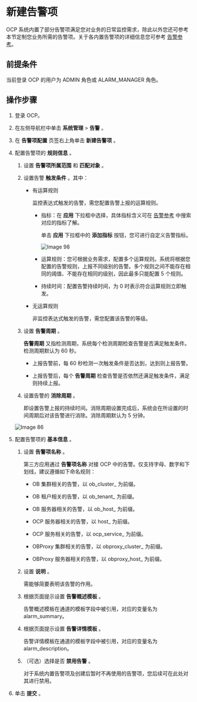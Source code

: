 新建告警项
==========================

OCP 系统内置了部分告警项满足您对业务的日常监控需求，除此以外您还可参考本节定制您业务所需的告警项。关于各内置告警项的详细信息您可参考 [告警参考](../../5.alarm-reference/1.alert-overview.md)。

前提条件
-------------------------

当前登录 OCP 的用户为 ADMIN 角色或 ALARM_MANAGER 角色。

操作步骤
-------------------------

1. 登录 OCP。

2. 在左侧导航栏中单击 **系统管理** \> **告警** 。

3. 在 **告警项配置** 页签右上角单击 **新建告警项** 。

4. 配置告警项的 **规则信息** 。

   1. 设置 **告警项所属范围** 和 **匹配对象** 。

   2. 设置告警 **触发条件** 。其中：

      * 有运算规则

        监控表达式触发的告警，需您配置告警上报的运算规则。
        * 指标：在 **应用** 下拉框中选择，具体指标含义可在 [告警参考](../../5.alarm-reference/1.alert-overview.md) 中搜索对应的指标了解。

          单击 **应用** 下拉框中的 **添加指标** 按钮，您可进行自定义告警指标。

          ![Image 98](https://help-static-aliyun-doc.aliyuncs.com/assets/img/zh-CN/1102139461/p426827.png)

        * 运算规则：您可根据业务需求，配置多个运算规则。系统将根据您配置的告警规则，上报不同级别的告警。多个规则之间不能存在相同的阈值、不能存在相同的级别，因此最多只能配置 5 个规则。

        * 持续时间：配置告警持续时间，为 0 时表示符合运算规则立即触发。

      * 无运算规则

        非监控表达式触发的告警，需您配置该告警的等级。

   3. 设置 **告警周期** 。

      **告警周期** 又指检测周期，系统每个检测周期检查告警是否满足触发条件。检测周期默认为 60 秒。
      * 上报告警前，每 60 秒检测一次触发条件是否达到，达到则上报告警。

      * 上报告警后，每个 **告警周期** 检查告警是否依然还满足触发条件，满足则持续上报。

   4. 设置告警的 **消除周期** 。

      即设置告警上报的持续时间。消除周期设置完成后，系统会在所设置的时间周期后对该告警进行消除。消除周期默认为 5 分钟。

   ![Image 86](https://help-static-aliyun-doc.aliyuncs.com/assets/img/zh-CN/2102139461/p426830.png)

5. 配置告警项的 **基本信息** 。

   1. 设置 **告警项名称** 。

      第三方应用通过 **告警项名称** 对接 OCP 中的告警。仅支持字母、数字和下划线，建议遵循如下命名规则：
      * OB 集群相关的告警，以 ob_cluster_ 为前缀。

      * OB 租户相关的告警，以 ob_tenant_ 为前缀。

      * OB 服务器相关的告警，以 ob_host_ 为前缀。

      * OCP 服务器相关的告警，以 host_ 为前缀。

      * OCP 服务相关的告警，以 ocp_service_ 为前缀。

      * OBProxy 集群相关的告警，以 obproxy_cluster_ 为前缀。

      * OBProxy 服务器相关的告警，以 obproxy_host_ 为前缀。

   2. 设置 **说明** 。

      需能够简要表明该告警的作用。

   3. 根据页面提示设置 **告警概述模板** 。

      告警概述模板在通道的模板字段中被引用，对应的变量名为 alarm_summary。

   4. 根据页面提示设置 **告警详情模板** 。

      告警详情模板在通道的模板字段中被引用，对应的变量名为 alarm_description。

   5. （可选）选择是否 **禁用告警** 。

      对于系统内置告警项及创建后暂时不再使用的告警项，您后续可在此处对其进行禁用。

6. 单击 **提交** 。
